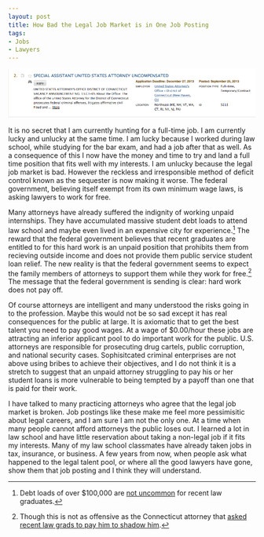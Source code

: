 ```yaml
---
layout: post
title: How Bad the Legal Job Market is in One Job Posting
tags: 
- Jobs
- Lawyers
---
```

![Uncompensated Special Assitant US Attorney Job Posting](/images/uncompensated_sausa.png)

It is no secret that I am currently hunting for a full-time job. I am currently lucky and unlucky at the same time. I am lucky because I worked during law school, while studying for the bar exam, and had a job after that as well. As a consequence of this I now have the money and time to try and land a full time position that fits well with my interests. I am unlucky because the legal job market is bad. However the reckless and irresponsible method of deficit control known as the sequester is now making it worse. The federal government, believing itself exempt from its own minimum wage laws, is asking lawyers to work for free.

Many attorneys have already suffered the indignity of working unpaid internships. They have accumulated massive student debt loads to attend law school and maybe even lived in an expensive city for experience.[^1] The reward that the federal government believes that recent graduates are entitled to for this hard work is an unpaid position that prohibits them from recieving outside income and does not provide them public service student loan relief. The new reality is that the federal government seems to expect the family members of attorneys to support them while they work for free.[^2] The message that the federal government is sending is clear: hard work does not pay off.

Of course attorneys are intelligent and many understood the risks going in to the profession. Maybe this would not be so sad except it has real consequences for the public at large. It is axiomatic that to get the best talent you need to pay good wages. At a wage of $0.00/hour these jobs are attracting an inferior applicant pool to do important work for the public. U.S. attorneys are responsible for prosecuting drug cartels, public corruption, and national security cases. Sophisitcated criminal enterprises are not above using bribes to achieve their objectives, and I do not think it is a stretch to suggest that an unpaid attorney struggling to pay his or her student loans is more vulnerable to being tempted by a payoff than one that is paid for their work.

I have talked to many practicing attorneys who agree that the legal job market is broken. Job postings like these make me feel more pessimisitic about legal careers, and I am sure I am not the only one. At a time when many people cannot afford attorneys the public loses out. I learned a lot in law school and have little reservation about taking a non-legal job if it fits my interests. Many of my law school classmates have already taken jobs in tax, insurance, or business. A few years from now, when people ask what happened to the legal talent pool, or where all the good lawyers have gone, show them that job posting and I think they will understand.

[^1]: Debt loads of over $100,000 are [not uncommon](http://www.abajournal.com/news/article/average_debt_load_of_private_law_grads_is_125k_these_five_schools_lead_to_m/) for recent law graduates.
[^2]: Though this is not as offensive as the Connecticut attorney that [asked recent law grads to pay him to shadow him](http://www.ctlawtribune.com/PubArticleCT.jsp?id=1202585067650&Critics_Take_Dim_View_Of_PayForExperience_Idea&slreturn=20130826201648).
